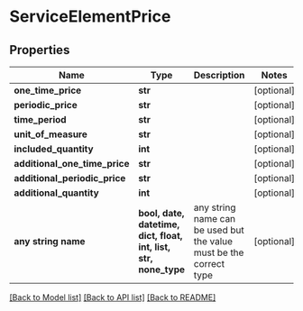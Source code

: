 # ServiceElementPrice


## Properties
Name | Type | Description | Notes
------------ | ------------- | ------------- | -------------
**one_time_price** | **str** |  | [optional] 
**periodic_price** | **str** |  | [optional] 
**time_period** | **str** |  | [optional] 
**unit_of_measure** | **str** |  | [optional] 
**included_quantity** | **int** |  | [optional] 
**additional_one_time_price** | **str** |  | [optional] 
**additional_periodic_price** | **str** |  | [optional] 
**additional_quantity** | **int** |  | [optional] 
**any string name** | **bool, date, datetime, dict, float, int, list, str, none_type** | any string name can be used but the value must be the correct type | [optional]

[[Back to Model list]](../README.md#documentation-for-models) [[Back to API list]](../README.md#documentation-for-api-endpoints) [[Back to README]](../README.md)


